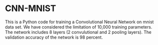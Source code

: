 # CNN-MNIST

This is a Python code for training a Convolutional Neural Network on mnist data set. 
We have considered the limitation of 10,000 training parameters. 
The network includes 8 layers (2 convulutional and 2 pooling layers). 
The validation accuracy of the network is 98 percent.  

